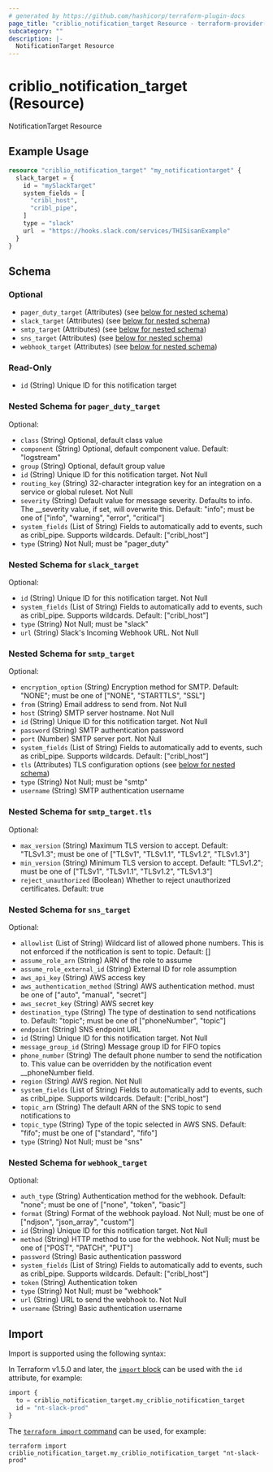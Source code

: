 ```yaml
---
# generated by https://github.com/hashicorp/terraform-plugin-docs
page_title: "criblio_notification_target Resource - terraform-provider-criblio"
subcategory: ""
description: |-
  NotificationTarget Resource
---
```


# criblio_notification_target (Resource)

NotificationTarget Resource

## Example Usage

```terraform
resource "criblio_notification_target" "my_notificationtarget" {
  slack_target = {
    id = "mySlackTarget"
    system_fields = [
      "cribl_host",
      "cribl_pipe",
    ]
    type = "slack"
    url  = "https://hooks.slack.com/services/THISisanExample"
  }
}
```

<!-- schema generated by tfplugindocs -->
## Schema

### Optional

- `pager_duty_target` (Attributes) (see [below for nested schema](#nestedatt--pager_duty_target))
- `slack_target` (Attributes) (see [below for nested schema](#nestedatt--slack_target))
- `smtp_target` (Attributes) (see [below for nested schema](#nestedatt--smtp_target))
- `sns_target` (Attributes) (see [below for nested schema](#nestedatt--sns_target))
- `webhook_target` (Attributes) (see [below for nested schema](#nestedatt--webhook_target))

### Read-Only

- `id` (String) Unique ID for this notification target

<a id="nestedatt--pager_duty_target"></a>
### Nested Schema for `pager_duty_target`

Optional:

- `class` (String) Optional, default class value
- `component` (String) Optional, default component value. Default: "logstream"
- `group` (String) Optional, default group value
- `id` (String) Unique ID for this notification target. Not Null
- `routing_key` (String) 32-character integration key for an integration on a service or global ruleset. Not Null
- `severity` (String) Default value for message severity. Defaults to info. The __severity value, if set, will overwrite this. Default: "info"; must be one of ["info", "warning", "error", "critical"]
- `system_fields` (List of String) Fields to automatically add to events, such as cribl_pipe. Supports wildcards. Default: ["cribl_host"]
- `type` (String) Not Null; must be "pager_duty"


<a id="nestedatt--slack_target"></a>
### Nested Schema for `slack_target`

Optional:

- `id` (String) Unique ID for this notification target. Not Null
- `system_fields` (List of String) Fields to automatically add to events, such as cribl_pipe. Supports wildcards. Default: ["cribl_host"]
- `type` (String) Not Null; must be "slack"
- `url` (String) Slack's Incoming Webhook URL. Not Null


<a id="nestedatt--smtp_target"></a>
### Nested Schema for `smtp_target`

Optional:

- `encryption_option` (String) Encryption method for SMTP. Default: "NONE"; must be one of ["NONE", "STARTTLS", "SSL"]
- `from` (String) Email address to send from. Not Null
- `host` (String) SMTP server hostname. Not Null
- `id` (String) Unique ID for this notification target. Not Null
- `password` (String) SMTP authentication password
- `port` (Number) SMTP server port. Not Null
- `system_fields` (List of String) Fields to automatically add to events, such as cribl_pipe. Supports wildcards. Default: ["cribl_host"]
- `tls` (Attributes) TLS configuration options (see [below for nested schema](#nestedatt--smtp_target--tls))
- `type` (String) Not Null; must be "smtp"
- `username` (String) SMTP authentication username

<a id="nestedatt--smtp_target--tls"></a>
### Nested Schema for `smtp_target.tls`

Optional:

- `max_version` (String) Maximum TLS version to accept. Default: "TLSv1.3"; must be one of ["TLSv1", "TLSv1.1", "TLSv1.2", "TLSv1.3"]
- `min_version` (String) Minimum TLS version to accept. Default: "TLSv1.2"; must be one of ["TLSv1", "TLSv1.1", "TLSv1.2", "TLSv1.3"]
- `reject_unauthorized` (Boolean) Whether to reject unauthorized certificates. Default: true



<a id="nestedatt--sns_target"></a>
### Nested Schema for `sns_target`

Optional:

- `allowlist` (List of String) Wildcard list of allowed phone numbers. This is not enforced if the notification is sent to topic. Default: []
- `assume_role_arn` (String) ARN of the role to assume
- `assume_role_external_id` (String) External ID for role assumption
- `aws_api_key` (String) AWS access key
- `aws_authentication_method` (String) AWS authentication method. must be one of ["auto", "manual", "secret"]
- `aws_secret_key` (String) AWS secret key
- `destination_type` (String) The type of destination to send notifications to. Default: "topic"; must be one of ["phoneNumber", "topic"]
- `endpoint` (String) SNS endpoint URL
- `id` (String) Unique ID for this notification target. Not Null
- `message_group_id` (String) Message group ID for FIFO topics
- `phone_number` (String) The default phone number to send the notification to. This value can be overridden by the notification event __phoneNumber field.
- `region` (String) AWS region. Not Null
- `system_fields` (List of String) Fields to automatically add to events, such as cribl_pipe. Supports wildcards. Default: ["cribl_host"]
- `topic_arn` (String) The default ARN of the SNS topic to send notifications to
- `topic_type` (String) Type of the topic selected in AWS SNS. Default: "fifo"; must be one of ["standard", "fifo"]
- `type` (String) Not Null; must be "sns"


<a id="nestedatt--webhook_target"></a>
### Nested Schema for `webhook_target`

Optional:

- `auth_type` (String) Authentication method for the webhook. Default: "none"; must be one of ["none", "token", "basic"]
- `format` (String) Format of the webhook payload. Not Null; must be one of ["ndjson", "json_array", "custom"]
- `id` (String) Unique ID for this notification target. Not Null
- `method` (String) HTTP method to use for the webhook. Not Null; must be one of ["POST", "PATCH", "PUT"]
- `password` (String) Basic authentication password
- `system_fields` (List of String) Fields to automatically add to events, such as cribl_pipe. Supports wildcards. Default: ["cribl_host"]
- `token` (String) Authentication token
- `type` (String) Not Null; must be "webhook"
- `url` (String) URL to send the webhook to. Not Null
- `username` (String) Basic authentication username

## Import

Import is supported using the following syntax:

In Terraform v1.5.0 and later, the [`import` block](https://developer.hashicorp.com/terraform/language/import) can be used with the `id` attribute, for example:

```terraform
import {
  to = criblio_notification_target.my_criblio_notification_target
  id = "nt-slack-prod"
}
```

The [`terraform import` command](https://developer.hashicorp.com/terraform/cli/commands/import) can be used, for example:

```shell
terraform import criblio_notification_target.my_criblio_notification_target "nt-slack-prod"
```
